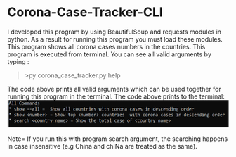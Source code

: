 # Corona-Case-Tracker-CLI
I developed this program by using BeautifulSoup and requests modules in python. As a result for running this program you must load these modules. This program shows  all corona cases numbers in the countries. This program is executed from terminal. You can see all valid arguments by typing : </br>
>\>py corona_case_tracker.py help </br>

The code above prints all valid arguments which can be used together for running this program in the terminal. The code above prints to the terminal: </br>
<img src="corona_case_tracker.PNG">

Note= If you run this with program search argument, the searching happens  in case insensitive (e.g China and chINa are treated as the same).
